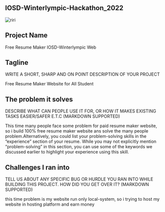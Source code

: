 ## IOSD-Winterlympic-Hackathon_2022
![riri](https://user-images.githubusercontent.com/78801686/148670644-79812054-dcc0-402f-858b-b18296ff8b9f.jpeg)


## Project Name
Free Resume Maker IOSD-Winterlympic Web
## Tagline
WRITE A SHORT, SHARP AND ON POINT DESCRIPTION OF YOUR PROJECT

Free Resume Maker Website  for All Student
## The problem it solves
DESCRIBE WHAT CAN PEOPLE USE IT FOR, OR HOW IT MAKES EXISTING TASKS EASIER/SAFER E.T.C (MARKDOWN SUPPORTED)

This time many people face some problem for paid resume maker website, so i build 100% free resume maker website ans solve the many people problem.Alternatively, you could list your problem-solving skills in the “experience” section of your resume. While you may not explicitly mention “problem-solving” in this section, you can use some of the keywords we discussed earlier to highlight your experience using this skill.

## Challenges I ran into
TELL US ABOUT ANY SPECIFIC BUG OR HURDLE YOU RAN INTO WHILE BUILDING THIS PROJECT. HOW DID YOU GET OVER IT? (MARKDOWN SUPPORTED)

this time problem is my website run only local-system, so i trying to host my website in hosting platform and earn money


